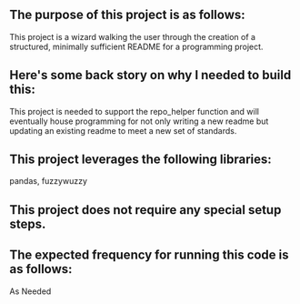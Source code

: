 ## The purpose of this project is as follows:
This project is a wizard walking the user through the creation of a structured, minimally sufficient README for a programming project.
## Here's some back story on why I needed to build this:
This project is needed to support the repo_helper function and will eventually house programming for not only writing a new readme but updating an existing readme to meet a new set of standards.
## This project leverages the following libraries:
pandas, fuzzywuzzy
## This project does not require any special setup steps.

## The expected frequency for running this code is as follows:
As Needed